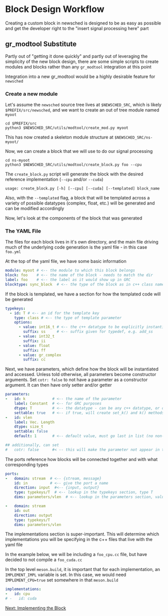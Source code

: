 # Block Design Workflow

Creating a custom block in newsched is designed to be as easy as possible and get the
developer right to the "insert signal processing here" part 

## gr_modtool Substitute

Partly out of "getting it done quickly" and partly out of leveraging the simplicity of 
the new block design, there are some simple scripts to create modules and blocks
rather than any `gr_modtool` integration at this point

Integration into a new gr_modtool would be a highly desirable feature for `newsched`

### Create a new module
Let's assume the `newsched` source tree lives at `$NEWSCHED_SRC`, which is likely
`$PREFIX/src/newsched`, and we want to create an out of tree module named `myoot`

```
cd $PREFIX/src
python3 $NEWSCHED_SRC/utils/modtool/create_mod.py myoot
```
This has now created a skeleton module structure at `$NEWSCHED_SRC/ns-myoot/`

Now, we can create a block that we will use to do our signal processing

```
cd ns-myoot
python3 $NEWSCHED_SRC/utils/modtool/create_block.py foo --cpu
```
The `create_block.py` script will generate the block with the desired reference
implementation (`--cpu` and/or `--cuda`)
```
usage: create_block.py [-h] [--cpu] [--cuda] [--templated] block_name
```
Also, with the `--templated` flag, a block that will be templated across a 
variety of possible datatypes (complex, float, etc.) will be generated and 
can be modified accordingly

Now, let's look at the components of the block that was generated
### The YAML File
The files for each block lives in it's own directory, and the main file driving
much of the underlying code generation is the yaml file - in this case `foo.yml`

At the top of the yaml file, we have some basic information
```yaml
module: myoot # <-- the module to which this block belongs
block: foo    # <-- the name of the block - needs to match the dir
label: foo    # <-- the label as it would show up in GRC
blocktype: sync_block  # <-- the type of the block as in c++ class names {sync_block, block }
```

If the block is templated, we have a section for how the templated code will
be generated
```yaml
typekeys:
  - id: T # <-- an id for the template key
    type: class # <-- the type of template parameter
    options:    
      - value: int16_t # <-- the c++ datatype to be explicitly instantiated
        suffix: ss     # <-- suffix given for typedef, e.g. add_ss
      - value: int32_t 
        suffix: ii 
      - value: float
        suffix: ff   
      - value: gr_complex 
        suffix: cc 
```
Next, we have parameters, which define how the block will be instantiated
and accessed.  Unless told otherwise, all parameters become constructor 
arguments. Set `cotr: false` to not have a parameter as a constructor argument.  It can then have only setter and/or getter

```yaml
parameters:
-   id: k            # <-- the name of the parameter
    label: Constant  # <-- for GRC purposes
    dtype: T         # <-- the datatype - can be any c++ datatype, or one of the typekeys
    settable: true   # <-- if true, will create set_k() and k() methods
-   id: vlen
    label: Vec. Length
    dtype: size_t
    settable: false
    default: 1       # <-- default value, must go last in list (no non-default value parameters after a default)

## additionally, can set
#   cotr: false      #< -- this will make the parameter not appear in the constructor, but can be set or queried via accessors
```

The ports reference how blocks will be connected together and with what corresponding types
```yaml
ports:
-   domain: stream  # <-- {stream, message}
    id: in          # <-- give the port a name
    direction: input  #<-- {input, output}
    type: typekeys/T  # <-- lookup in the typekeys section, type T
    dims: parameters/vlen  # <-- lookup in the parameters section, value of vlen

-   domain: stream
    id: out
    direction: output
    type: typekeys/T
    dims: parameters/vlen
```

The implementations section is super-important. This will determine which implementations you will 
be specifying in the c++ files that live with the yaml file

In the example below, we will be including a `foo_cpu.cc` file, but have decided to not compile a 
`foo_cuda.cc`

In the top level `meson.build`, it is important that for each implementation, an `IMPLEMENT_IMPL` 
variable is set.  In this case, we would need `IMPLEMENT_CPU=true` set somewhere in that `meson.build`

```yaml
implementations:
-   id: cpu
# -   id: cuda
```

[Next: Implementing the Block](05_BlockImplementation)